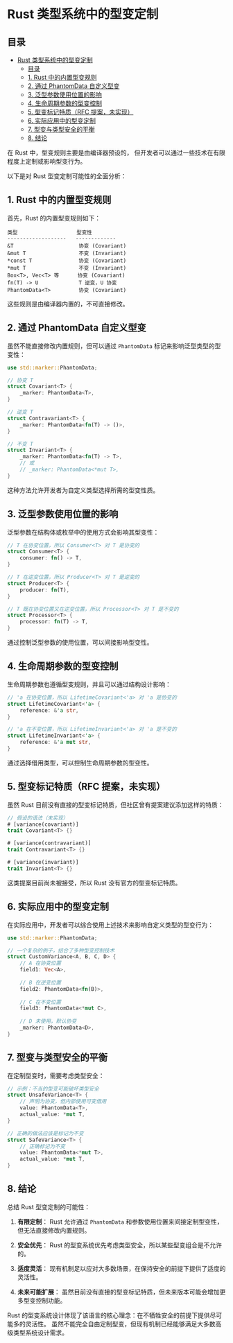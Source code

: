 # Rust 类型系统中的型变定制

## 目录

- [Rust 类型系统中的型变定制](#rust-类型系统中的型变定制)
  - [目录](#目录)
  - [1. Rust 中的内置型变规则](#1-rust-中的内置型变规则)
  - [2. 通过 PhantomData 自定义型变](#2-通过-phantomdata-自定义型变)
  - [3. 泛型参数使用位置的影响](#3-泛型参数使用位置的影响)
  - [4. 生命周期参数的型变控制](#4-生命周期参数的型变控制)
  - [5. 型变标记特质（RFC 提案，未实现）](#5-型变标记特质rfc-提案未实现)
  - [6. 实际应用中的型变定制](#6-实际应用中的型变定制)
  - [7. 型变与类型安全的平衡](#7-型变与类型安全的平衡)
  - [8. 结论](#8-结论)

在 Rust 中，型变规则主要是由编译器预设的，
但开发者可以通过一些技术在有限程度上定制或影响型变行为。

以下是对 Rust 型变定制可能性的全面分析：

## 1. Rust 中的内置型变规则

首先，Rust 的内置型变规则如下：

```text
类型                   型变性
-------------------   -------------
&T                     协变 (Covariant)
&mut T                 不变 (Invariant)
*const T               协变 (Covariant)
*mut T                 不变 (Invariant)
Box<T>, Vec<T> 等      协变 (Covariant)
fn(T) -> U             T 逆变，U 协变
PhantomData<T>         协变 (Covariant)
```

这些规则是由编译器内置的，不可直接修改。

## 2. 通过 PhantomData 自定义型变

虽然不能直接修改内置规则，但可以通过 `PhantomData` 标记来影响泛型类型的型变性：

```rust
use std::marker::PhantomData;

// 协变 T
struct Covariant<T> {
    _marker: PhantomData<T>,
}

// 逆变 T
struct Contravariant<T> {
    _marker: PhantomData<fn(T) -> ()>,
}

// 不变 T
struct Invariant<T> {
    _marker: PhantomData<fn(T) -> T>,
    // 或
    // _marker: PhantomData<*mut T>,
}
```

这种方法允许开发者为自定义类型选择所需的型变性质。

## 3. 泛型参数使用位置的影响

泛型参数在结构体或枚举中的使用方式会影响其型变性：

```rust
// T 在协变位置，所以 Consumer<T> 对 T 是协变的
struct Consumer<T> {
    consumer: fn() -> T,
}

// T 在逆变位置，所以 Producer<T> 对 T 是逆变的
struct Producer<T> {
    producer: fn(T),
}

// T 既在协变位置又在逆变位置，所以 Processor<T> 对 T 是不变的
struct Processor<T> {
    processor: fn(T) -> T,
}
```

通过控制泛型参数的使用位置，可以间接影响型变性。

## 4. 生命周期参数的型变控制

生命周期参数也遵循型变规则，并且可以通过结构设计影响：

```rust
// 'a 在协变位置，所以 LifetimeCovariant<'a> 对 'a 是协变的
struct LifetimeCovariant<'a> {
    reference: &'a str,
}

// 'a 在不变位置，所以 LifetimeInvariant<'a> 对 'a 是不变的
struct LifetimeInvariant<'a> {
    reference: &'a mut str,
}
```

通过选择借用类型，可以控制生命周期参数的型变性。

## 5. 型变标记特质（RFC 提案，未实现）

虽然 Rust 目前没有直接的型变标记特质，但社区曾有提案建议添加这样的特质：

```rust
// 假设的语法（未实现）
# [variance(covariant)]
trait Covariant<T> {}

# [variance(contravariant)]
trait Contravariant<T> {}

# [variance(invariant)]
trait Invariant<T> {}
```

这类提案目前尚未被接受，所以 Rust 没有官方的型变标记特质。

## 6. 实际应用中的型变定制

在实际应用中，开发者可以综合使用上述技术来影响自定义类型的型变行为：

```rust
use std::marker::PhantomData;

// 一个复杂的例子，结合了多种型变控制技术
struct CustomVariance<A, B, C, D> {
    // A 在协变位置
    field1: Vec<A>,
    
    // B 在逆变位置
    field2: PhantomData<fn(B)>,
    
    // C 在不变位置
    field3: PhantomData<*mut C>,
    
    // D 未使用，默认协变
    _marker: PhantomData<D>,
}
```

## 7. 型变与类型安全的平衡

在定制型变时，需要考虑类型安全：

```rust
// 示例：不当的型变可能破坏类型安全
struct UnsafeVariance<T> {
    // 声明为协变，但内部使用可变借用
    value: PhantomData<T>,
    actual_value: *mut T,
}

// 正确的做法应该是标记为不变
struct SafeVariance<T> {
    // 正确标记为不变
    value: PhantomData<*mut T>,
    actual_value: *mut T,
}
```

## 8. 结论

总结 Rust 型变定制的可能性：

1. **有限定制**：
   Rust 允许通过 `PhantomData` 和参数使用位置来间接定制型变性，但无法直接修改内置规则。

2. **安全优先**：
   Rust 的型变系统优先考虑类型安全，所以某些型变组合是不允许的。

3. **适度灵活**：
   现有机制足以应对大多数场景，在保持安全的前提下提供了适度的灵活性。

4. **未来可能扩展**：
   虽然目前没有直接的型变标记特质，但未来版本可能会增加更多型变控制功能。

Rust 的型变系统设计体现了该语言的核心理念：在不牺牲安全的前提下提供尽可能多的灵活性。
虽然不能完全自由定制型变，但现有机制已经能够满足大多数高级类型系统设计需求。
